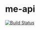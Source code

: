 # me-api

[![Build Status](https://travis-ci.org/liiinder/me-api.svg?branch=master)](https://travis-ci.org/liiinder/me-api)